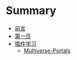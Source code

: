 # Summary

* [前言](README.md)
* [第一页](firstpage.md)
* [插件学习](plugin.md)
  * [Multiverse-Portals](multiverse-portals.md)




